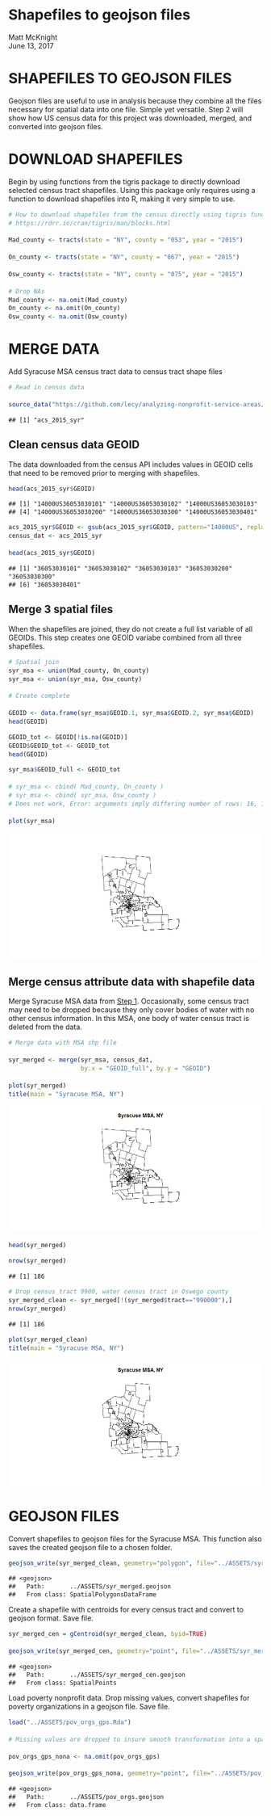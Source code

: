 # Shapefiles to geojson files
Matt McKnight  
June 13, 2017  

# SHAPEFILES TO GEOJSON FILES

Geojson files are useful to use in analysis because they combine all the files necessary for spatial data into one file. Simple yet versatile. Step 2 will show how US census data for this project was downloaded, merged, and converted into geojson files.




# DOWNLOAD SHAPEFILES 

Begin by using functions from the tigris package to directly download selected census tract shapefiles. Using this package only requires using a function to download shapefiles into R, making it very simple to use.


```r
# How to download shapefiles from the census directly using tigris functions
# https://rdrr.io/cran/tigris/man/blocks.html

Mad_county <- tracts(state = "NY", county = "053", year = "2015")

On_county <- tracts(state = "NY", county = "067", year = "2015")

Osw_county <- tracts(state = "NY", county = "075", year = "2015")

# Drop NAs
Mad_county <- na.omit(Mad_county)
On_county <- na.omit(On_county)
Osw_county <- na.omit(Osw_county)
```

# MERGE DATA

Add Syracuse MSA census tract data to census tract shape files


```r
# Read in census data

source_data("https://github.com/lecy/analyzing-nonprofit-service-areas/blob/master/ASSETS/acs_2015_syr.Rda?raw=true")
```

```
## [1] "acs_2015_syr"
```

## Clean census data GEOID

The data downloaded from the census API includes values in GEOID cells that need to be removed prior to merging with shapefiles.


```r
head(acs_2015_syr$GEOID)
```

```
## [1] "14000US36053030101" "14000US36053030102" "14000US36053030103"
## [4] "14000US36053030200" "14000US36053030300" "14000US36053030401"
```

```r
acs_2015_syr$GEOID <- gsub(acs_2015_syr$GEOID, pattern="14000US", replacement="")
census_dat <- acs_2015_syr

head(acs_2015_syr$GEOID)
```

```
## [1] "36053030101" "36053030102" "36053030103" "36053030200" "36053030300"
## [6] "36053030401"
```

## Merge 3 spatial files

When the shapefiles are joined, they do not create a full list variable of all GEOIDs. This step creates one GEOID variabe combined from all three shapefiles.


```r
# Spatial join
syr_msa <- union(Mad_county, On_county)
syr_msa <- union(syr_msa, Osw_county)

# Create complete 

GEOID <- data.frame(syr_msa$GEOID.1, syr_msa$GEOID.2, syr_msa$GEOID)
head(GEOID)
```

<div data-pagedtable="false">
  <script data-pagedtable-source type="application/json">
{"columns":[{"label":["syr_msa.GEOID.1"],"name":[1],"type":["fctr"],"align":["left"]},{"label":["syr_msa.GEOID.2"],"name":[2],"type":["fctr"],"align":["left"]},{"label":["syr_msa.GEOID"],"name":[3],"type":["fctr"],"align":["left"]}],"data":[{"1":"36053030101","2":"NA","3":"NA"},{"1":"36053030200","2":"NA","3":"NA"},{"1":"36053030103","2":"NA","3":"NA"},{"1":"36053030102","2":"NA","3":"NA"},{"1":"36053031000","2":"NA","3":"NA"},{"1":"36053031100","2":"NA","3":"NA"}],"options":{"columns":{"min":{},"max":[10]},"rows":{"min":[10],"max":[10]},"pages":{}}}
  </script>
</div>

```r
GEOID_tot <- GEOID[!is.na(GEOID)]
GEOID$GEOID_tot <- GEOID_tot
head(GEOID)
```

<div data-pagedtable="false">
  <script data-pagedtable-source type="application/json">
{"columns":[{"label":["syr_msa.GEOID.1"],"name":[1],"type":["fctr"],"align":["left"]},{"label":["syr_msa.GEOID.2"],"name":[2],"type":["fctr"],"align":["left"]},{"label":["syr_msa.GEOID"],"name":[3],"type":["fctr"],"align":["left"]},{"label":["GEOID_tot"],"name":[4],"type":["chr"],"align":["left"]}],"data":[{"1":"36053030101","2":"NA","3":"NA","4":"36053030101"},{"1":"36053030200","2":"NA","3":"NA","4":"36053030200"},{"1":"36053030103","2":"NA","3":"NA","4":"36053030103"},{"1":"36053030102","2":"NA","3":"NA","4":"36053030102"},{"1":"36053031000","2":"NA","3":"NA","4":"36053031000"},{"1":"36053031100","2":"NA","3":"NA","4":"36053031100"}],"options":{"columns":{"min":{},"max":[10]},"rows":{"min":[10],"max":[10]},"pages":{}}}
  </script>
</div>

```r
syr_msa$GEOID_full <- GEOID_tot

# syr_msa <- cbind( Mad_county, On_county )
# syr_msa <- cbind( syr_msa, Osw_county )
# Does not work, Error: arguments imply differing number of rows: 16, 140

plot(syr_msa)
```

![](Step_2_-_Shapefiles_to_Geojson_Files_files/figure-html/unnamed-chunk-4-1.png)<!-- -->

## Merge census attribute data with shapefile data

Merge Syracuse MSA data from [Step 1](Download_and_Clean_Data.html). Occasionally, some census tract may need to be dropped because they only cover bodies of water with no other census information. In this MSA, one body of water census tract is deleted from the data. 


```r
# Merge data with MSA shp file

syr_merged <- merge(syr_msa, census_dat, 
                    by.x = "GEOID_full", by.y = "GEOID")                      

plot(syr_merged)
title(main = "Syracuse MSA, NY")
```

![](Step_2_-_Shapefiles_to_Geojson_Files_files/figure-html/unnamed-chunk-5-1.png)<!-- -->

```r
head(syr_merged)
```

<div data-pagedtable="false">
  <script data-pagedtable-source type="application/json">
{"columns":[{"label":["GEOID_full"],"name":[1],"type":["chr"],"align":["left"]},{"label":["STATEFP.1"],"name":[2],"type":["chr"],"align":["left"]},{"label":["COUNTYFP.1"],"name":[3],"type":["chr"],"align":["left"]},{"label":["TRACTCE.1"],"name":[4],"type":["chr"],"align":["left"]},{"label":["GEOID.1"],"name":[5],"type":["chr"],"align":["left"]},{"label":["NAME.1"],"name":[6],"type":["chr"],"align":["left"]},{"label":["NAMELSAD.1"],"name":[7],"type":["chr"],"align":["left"]},{"label":["MTFCC.1"],"name":[8],"type":["chr"],"align":["left"]},{"label":["FUNCSTAT.1"],"name":[9],"type":["chr"],"align":["left"]},{"label":["ALAND.1"],"name":[10],"type":["chr"],"align":["left"]},{"label":["AWATER.1"],"name":[11],"type":["chr"],"align":["left"]},{"label":["INTPTLAT.1"],"name":[12],"type":["chr"],"align":["left"]},{"label":["INTPTLON.1"],"name":[13],"type":["chr"],"align":["left"]},{"label":["STATEFP.2"],"name":[14],"type":["chr"],"align":["left"]},{"label":["COUNTYFP.2"],"name":[15],"type":["chr"],"align":["left"]},{"label":["TRACTCE.2"],"name":[16],"type":["chr"],"align":["left"]},{"label":["GEOID.2"],"name":[17],"type":["chr"],"align":["left"]},{"label":["NAME.2"],"name":[18],"type":["chr"],"align":["left"]},{"label":["NAMELSAD.2"],"name":[19],"type":["chr"],"align":["left"]},{"label":["MTFCC.2"],"name":[20],"type":["chr"],"align":["left"]},{"label":["FUNCSTAT.2"],"name":[21],"type":["chr"],"align":["left"]},{"label":["ALAND.2"],"name":[22],"type":["chr"],"align":["left"]},{"label":["AWATER.2"],"name":[23],"type":["chr"],"align":["left"]},{"label":["INTPTLAT.2"],"name":[24],"type":["chr"],"align":["left"]},{"label":["INTPTLON.2"],"name":[25],"type":["chr"],"align":["left"]},{"label":["STATEFP"],"name":[26],"type":["chr"],"align":["left"]},{"label":["COUNTYFP"],"name":[27],"type":["chr"],"align":["left"]},{"label":["TRACTCE"],"name":[28],"type":["chr"],"align":["left"]},{"label":["GEOID"],"name":[29],"type":["chr"],"align":["left"]},{"label":["NAME.x"],"name":[30],"type":["chr"],"align":["left"]},{"label":["NAMELSAD"],"name":[31],"type":["chr"],"align":["left"]},{"label":["MTFCC"],"name":[32],"type":["chr"],"align":["left"]},{"label":["FUNCSTAT"],"name":[33],"type":["chr"],"align":["left"]},{"label":["ALAND"],"name":[34],"type":["chr"],"align":["left"]},{"label":["AWATER"],"name":[35],"type":["chr"],"align":["left"]},{"label":["INTPTLAT"],"name":[36],"type":["chr"],"align":["left"]},{"label":["INTPTLON"],"name":[37],"type":["chr"],"align":["left"]},{"label":["NAME.y"],"name":[38],"type":["chr"],"align":["left"]},{"label":["state"],"name":[39],"type":["chr"],"align":["left"]},{"label":["county"],"name":[40],"type":["chr"],"align":["left"]},{"label":["tract"],"name":[41],"type":["chr"],"align":["left"]},{"label":["mdn_hous_val"],"name":[42],"type":["dbl"],"align":["right"]},{"label":["tenure_tot"],"name":[43],"type":["dbl"],"align":["right"]},{"label":["tenure_own"],"name":[44],"type":["dbl"],"align":["right"]},{"label":["tenure_rent"],"name":[45],"type":["dbl"],"align":["right"]},{"label":["tot_occup"],"name":[46],"type":["dbl"],"align":["right"]},{"label":["occupied"],"name":[47],"type":["dbl"],"align":["right"]},{"label":["vacant"],"name":[48],"type":["dbl"],"align":["right"]},{"label":["tot_pop"],"name":[49],"type":["dbl"],"align":["right"]},{"label":["mhh_income"],"name":[50],"type":["dbl"],"align":["right"]},{"label":["poverty"],"name":[51],"type":["dbl"],"align":["right"]},{"label":["labor_part"],"name":[52],"type":["dbl"],"align":["right"]},{"label":["unemploy"],"name":[53],"type":["dbl"],"align":["right"]},{"label":["high_sch"],"name":[54],"type":["dbl"],"align":["right"]},{"label":["ged"],"name":[55],"type":["dbl"],"align":["right"]},{"label":["tot_race"],"name":[56],"type":["dbl"],"align":["right"]},{"label":["white"],"name":[57],"type":["dbl"],"align":["right"]},{"label":["black"],"name":[58],"type":["dbl"],"align":["right"]},{"label":["am_ind"],"name":[59],"type":["dbl"],"align":["right"]},{"label":["asian"],"name":[60],"type":["dbl"],"align":["right"]},{"label":["islander"],"name":[61],"type":["dbl"],"align":["right"]},{"label":["other"],"name":[62],"type":["dbl"],"align":["right"]},{"label":["mixed"],"name":[63],"type":["dbl"],"align":["right"]},{"label":["not_hispanic"],"name":[64],"type":["dbl"],"align":["right"]},{"label":["hispanic"],"name":[65],"type":["dbl"],"align":["right"]},{"label":["prop_white"],"name":[66],"type":["dbl"],"align":["right"]},{"label":["prop_m"],"name":[67],"type":["dbl"],"align":["right"]},{"label":["prop_black"],"name":[68],"type":["dbl"],"align":["right"]},{"label":["prop_hisp"],"name":[69],"type":["dbl"],"align":["right"]},{"label":["pov"],"name":[70],"type":["dbl"],"align":["right"]},{"label":["unemp"],"name":[71],"type":["dbl"],"align":["right"]},{"label":["educ"],"name":[72],"type":["dbl"],"align":["right"]},{"label":["prop_rent"],"name":[73],"type":["dbl"],"align":["right"]}],"data":[{"1":"36053030101","2":"36","3":"053","4":"030101","5":"36053030101","6":"301.01","7":"Census Tract 301.01","8":"G5020","9":"S","10":"2775435","11":"0","12":"+43.0982901","13":"-075.6497099","14":"NA","15":"NA","16":"NA","17":"NA","18":"NA","19":"NA","20":"NA","21":"NA","22":"NA","23":"NA","24":"NA","25":"NA","26":"NA","27":"NA","28":"NA","29":"NA","30":"NA","31":"NA","32":"NA","33":"NA","34":"NA","35":"NA","36":"NA","37":"NA","38":"Census Tract 301.01, Madison County, New York","39":"36","40":"053","41":"030101","42":"81100","43":"982","44":"419","45":"563","46":"1206","47":"982","48":"224","49":"2759","50":"42813","51":"792","52":"1991","53":"147","54":"439","55":"182","56":"2759","57":"2499","58":"77","59":"63","60":"16","61":"0","62":"0","63":"4","64":"2659","65":"100","66":"0.9057630","67":"0.094237042","68":"0.027908663","69":"0.03624502","70":"0.28706053","71":"0.05328017","72":"0.2250816","73":"0.4668325"},{"1":"36053030200","2":"36","3":"053","4":"030200","5":"36053030200","6":"302","7":"Census Tract 302","8":"G5020","9":"S","10":"79435467","11":"46792","12":"+43.1170389","13":"-075.7631608","14":"NA","15":"NA","16":"NA","17":"NA","18":"NA","19":"NA","20":"NA","21":"NA","22":"NA","23":"NA","24":"NA","25":"NA","26":"NA","27":"NA","28":"NA","29":"NA","30":"NA","31":"NA","32":"NA","33":"NA","34":"NA","35":"NA","36":"NA","37":"NA","38":"Census Tract 302, Madison County, New York","39":"36","40":"053","41":"030200","42":"110900","43":"1508","44":"1229","45":"279","46":"1796","47":"1508","48":"288","49":"3656","50":"40682","51":"709","52":"3057","53":"61","54":"1193","55":"188","56":"3656","57":"3335","58":"66","59":"2","60":"11","61":"0","62":"0","63":"232","64":"3646","65":"10","66":"0.9121991","67":"0.087800875","68":"0.018052516","69":"0.00273523","70":"0.19392779","71":"0.01668490","72":"0.3777352","73":"0.1553452"},{"1":"36053030103","2":"36","3":"053","4":"030103","5":"36053030103","6":"301.03","7":"Census Tract 301.03","8":"G5020","9":"S","10":"48107412","11":"211866","12":"+43.0704480","13":"-075.6735612","14":"NA","15":"NA","16":"NA","17":"NA","18":"NA","19":"NA","20":"NA","21":"NA","22":"NA","23":"NA","24":"NA","25":"NA","26":"NA","27":"NA","28":"NA","29":"NA","30":"NA","31":"NA","32":"NA","33":"NA","34":"NA","35":"NA","36":"NA","37":"NA","38":"Census Tract 301.03, Madison County, New York","39":"36","40":"053","41":"030103","42":"134800","43":"1354","44":"1050","45":"304","46":"1426","47":"1354","48":"72","49":"3733","50":"56987","51":"158","52":"3143","53":"49","54":"720","55":"35","56":"3733","57":"3362","58":"60","59":"99","60":"30","61":"0","62":"0","63":"46","64":"3597","65":"136","66":"0.9006161","67":"0.099383874","68":"0.016072864","69":"0.03643182","70":"0.04232521","71":"0.01312617","72":"0.2022502","73":"0.2131837"},{"1":"36053030102","2":"36","3":"053","4":"030102","5":"36053030102","6":"301.02","7":"Census Tract 301.02","8":"G5020","9":"S","10":"6232906","11":"0","12":"+43.0945118","13":"-075.6649580","14":"NA","15":"NA","16":"NA","17":"NA","18":"NA","19":"NA","20":"NA","21":"NA","22":"NA","23":"NA","24":"NA","25":"NA","26":"NA","27":"NA","28":"NA","29":"NA","30":"NA","31":"NA","32":"NA","33":"NA","34":"NA","35":"NA","36":"NA","37":"NA","38":"Census Tract 301.02, Madison County, New York","39":"36","40":"053","41":"030102","42":"95300","43":"2070","44":"1069","45":"1001","46":"2329","47":"2070","48":"259","49":"4760","50":"31916","51":"943","52":"3922","53":"201","54":"879","55":"221","56":"4760","57":"4573","58":"0","59":"63","60":"52","61":"0","62":"0","63":"0","64":"4688","65":"72","66":"0.9607143","67":"0.039285714","68":"0.000000000","69":"0.01512605","70":"0.19810924","71":"0.04222689","72":"0.2310924","73":"0.4297982"},{"1":"36053031000","2":"36","3":"053","4":"031000","5":"36053031000","6":"310","7":"Census Tract 310","8":"G5020","9":"S","10":"202183361","11":"1699120","12":"+42.8408125","13":"-075.5015238","14":"NA","15":"NA","16":"NA","17":"NA","18":"NA","19":"NA","20":"NA","21":"NA","22":"NA","23":"NA","24":"NA","25":"NA","26":"NA","27":"NA","28":"NA","29":"NA","30":"NA","31":"NA","32":"NA","33":"NA","34":"NA","35":"NA","36":"NA","37":"NA","38":"Census Tract 310, Madison County, New York","39":"36","40":"053","41":"031000","42":"115000","43":"2024","44":"1637","45":"387","46":"2713","47":"2024","48":"689","49":"5230","50":"48250","51":"659","52":"4372","53":"166","54":"1309","55":"136","56":"5230","57":"4978","58":"18","59":"10","60":"3","61":"0","62":"15","63":"75","64":"5099","65":"131","66":"0.9518164","67":"0.048183556","68":"0.003441683","69":"0.02504780","70":"0.12600382","71":"0.03173996","72":"0.2762906","73":"0.1426465"},{"1":"36053031100","2":"36","3":"053","4":"031100","5":"36053031100","6":"311","7":"Census Tract 311","8":"G5020","9":"S","10":"201540058","11":"507738","12":"+42.8079912","13":"-075.3432945","14":"NA","15":"NA","16":"NA","17":"NA","18":"NA","19":"NA","20":"NA","21":"NA","22":"NA","23":"NA","24":"NA","25":"NA","26":"NA","27":"NA","28":"NA","29":"NA","30":"NA","31":"NA","32":"NA","33":"NA","34":"NA","35":"NA","36":"NA","37":"NA","38":"Census Tract 311, Madison County, New York","39":"36","40":"053","41":"031100","42":"71500","43":"940","44":"804","45":"136","46":"1139","47":"940","48":"199","49":"2560","50":"45278","51":"401","52":"1969","53":"77","54":"702","55":"73","56":"2560","57":"2551","58":"0","59":"0","60":"0","61":"0","62":"0","63":"9","64":"2560","65":"0","66":"0.9964844","67":"0.003515625","68":"0.000000000","69":"0.00000000","70":"0.15664063","71":"0.03007813","72":"0.3027344","73":"0.1194030"}],"options":{"columns":{"min":{},"max":[10]},"rows":{"min":[10],"max":[10]},"pages":{}}}
  </script>
</div>

```r
nrow(syr_merged)
```

```
## [1] 186
```

```r
# Drop census tract 9900, water census tract in Oswego county
syr_merged_clean <- syr_merged[!(syr_merged$tract=="990000"),]
nrow(syr_merged)
```

```
## [1] 186
```

```r
plot(syr_merged_clean)
title(main = "Syracuse MSA, NY")
```

![](Step_2_-_Shapefiles_to_Geojson_Files_files/figure-html/unnamed-chunk-5-2.png)<!-- -->


# GEOJSON FILES

Convert shapefiles to geojson files for the Syracuse MSA. This function also saves the created geojson file to a chosen folder. 


```r
geojson_write(syr_merged_clean, geometry="polygon", file="../ASSETS/syr_merged.geojson")
```

```
## <geojson>
##   Path:       ../ASSETS/syr_merged.geojson
##   From class: SpatialPolygonsDataFrame
```

Create a shapefile with centroids for every census tract and convert to geojson format. Save file.


```r
syr_merged_cen = gCentroid(syr_merged_clean, byid=TRUE)

geojson_write(syr_merged_cen, geometry="point", file="../ASSETS/syr_merged_cen.geojson")
```

```
## <geojson>
##   Path:       ../ASSETS/syr_merged_cen.geojson
##   From class: SpatialPoints
```

Load poverty nonprofit data. Drop missing values, convert shapefiles for poverty organizations in a geojson file. Save file.


```r
load("../ASSETS/pov_orgs_gps.Rda")

# Missing values are dropped to insure smooth transformation into a spatial object

pov_orgs_gps_nona <- na.omit(pov_orgs_gps)

geojson_write(pov_orgs_gps_nona, geometry="point", file="../ASSETS/pov_orgs.geojson")
```

```
## <geojson>
##   Path:       ../ASSETS/pov_orgs.geojson
##   From class: data.frame
```
 
